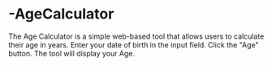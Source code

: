 # -AgeCalculator

The Age Calculator is a simple web-based tool that allows users to calculate their age in years.
Enter your date of birth in the input field.
Click the "Age" button.
The tool will display your Age.
